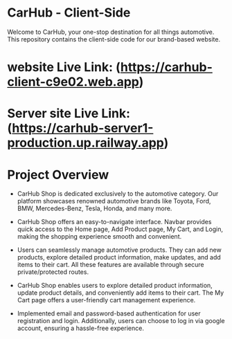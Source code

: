 # CarHub - Client-Side

Welcome to CarHub, your one-stop destination for all things automotive. This repository contains the client-side code for our brand-based website.

# website Live Link: (https://carhub-client-c9e02.web.app)
# Server site Live Link: (https://carhub-server1-production.up.railway.app)

# Project Overview

- CarHub Shop is dedicated exclusively to the automotive category. Our platform showcases renowned automotive brands like Toyota, Ford, BMW, Mercedes-Benz, Tesla, Honda, and many more.

- CarHub Shop offers an easy-to-navigate interface. Navbar provides quick access to the Home page, Add Product page, My Cart, and Login, making the shopping experience smooth and convenient.

- Users can seamlessly manage automotive products. They can add new products, explore detailed product information, make updates, and add items to their cart. All these features are available through secure private/protected routes.

- CarHub Shop enables users to explore detailed product information, update product details, and conveniently add items to their cart. The My Cart page offers a user-friendly cart management experience.

- Implemented email and password-based authentication for user registration and login. Additionally, users can choose to log in via google account, ensuring a hassle-free experience.
